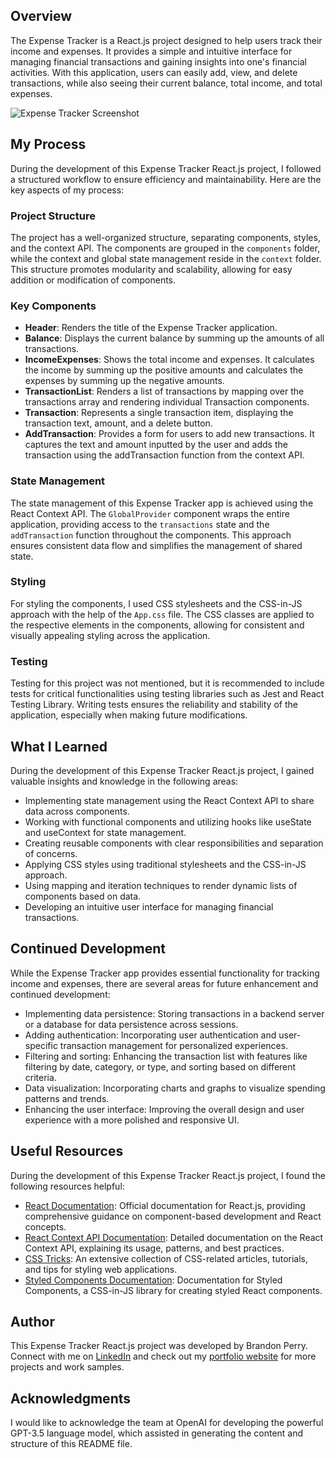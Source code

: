 ## Overview
The Expense Tracker is a React.js project designed to help users track their income and expenses. It provides a simple and intuitive interface for managing financial transactions and gaining insights into one's financial activities. With this application, users can easily add, view, and delete transactions, while also seeing their current balance, total income, and total expenses.

![Expense Tracker Screenshot](./screenshot.png)

## My Process
During the development of this Expense Tracker React.js project, I followed a structured workflow to ensure efficiency and maintainability. Here are the key aspects of my process:

### Project Structure
The project has a well-organized structure, separating components, styles, and the context API. The components are grouped in the `components` folder, while the context and global state management reside in the `context` folder. This structure promotes modularity and scalability, allowing for easy addition or modification of components.

### Key Components
- **Header**: Renders the title of the Expense Tracker application.
- **Balance**: Displays the current balance by summing up the amounts of all transactions.
- **IncomeExpenses**: Shows the total income and expenses. It calculates the income by summing up the positive amounts and calculates the expenses by summing up the negative amounts.
- **TransactionList**: Renders a list of transactions by mapping over the transactions array and rendering individual Transaction components.
- **Transaction**: Represents a single transaction item, displaying the transaction text, amount, and a delete button.
- **AddTransaction**: Provides a form for users to add new transactions. It captures the text and amount inputted by the user and adds the transaction using the addTransaction function from the context API.

### State Management
The state management of this Expense Tracker app is achieved using the React Context API. The `GlobalProvider` component wraps the entire application, providing access to the `transactions` state and the `addTransaction` function throughout the components. This approach ensures consistent data flow and simplifies the management of shared state.

### Styling
For styling the components, I used CSS stylesheets and the CSS-in-JS approach with the help of the `App.css` file. The CSS classes are applied to the respective elements in the components, allowing for consistent and visually appealing styling across the application.

### Testing
Testing for this project was not mentioned, but it is recommended to include tests for critical functionalities using testing libraries such as Jest and React Testing Library. Writing tests ensures the reliability and stability of the application, especially when making future modifications.

## What I Learned
During the development of this Expense Tracker React.js project, I gained valuable insights and knowledge in the following areas:
- Implementing state management using the React Context API to share data across components.
- Working with functional components and utilizing hooks like useState and useContext for state management.
- Creating reusable components with clear responsibilities and separation of concerns.
- Applying CSS styles using traditional stylesheets and the CSS-in-JS approach.
- Using mapping and iteration techniques to render dynamic lists of components based on data.
- Developing an intuitive user interface for managing financial transactions.

## Continued Development
While the Expense Tracker app provides essential functionality for tracking income and expenses, there are several areas for future enhancement and continued development:
- Implementing data persistence: Storing transactions in a backend server or a database for data persistence across sessions.
- Adding authentication: Incorporating user authentication and user-specific transaction management for personalized experiences.
- Filtering and sorting: Enhancing the transaction list with features like filtering by date, category, or type, and sorting based on different criteria.
- Data visualization: Incorporating charts and graphs to visualize spending patterns and trends.
- Enhancing the user interface: Improving the overall design and user experience with a more polished and responsive UI.

## Useful Resources
During the development of this Expense Tracker React.js project, I found the following resources helpful:
- [React Documentation](https://reactjs.org/): Official documentation for React.js, providing comprehensive guidance on component-based development and React concepts.
- [React Context API Documentation](https://reactjs.org/docs/context.html): Detailed documentation on the React Context API, explaining its usage, patterns, and best practices.
- [CSS Tricks](https://css-tricks.com/): An extensive collection of CSS-related articles, tutorials, and tips for styling web applications.
- [Styled Components Documentation](https://styled-components.com/docs): Documentation for Styled Components, a CSS-in-JS library for creating styled React components.

## Author
This Expense Tracker React.js project was developed by Brandon Perry. Connect with me on [LinkedIn](https://www.linkedin.com/) and check out my [portfolio website](https://brandonperry.dev) for more projects and work samples.

## Acknowledgments
I would like to acknowledge the team at OpenAI for developing the powerful GPT-3.5 language model, which assisted in generating the content and structure of this README file.
